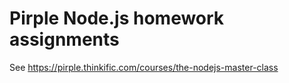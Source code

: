 # Pirple Node.js homework assignments

See <https://pirple.thinkific.com/courses/the-nodejs-master-class>